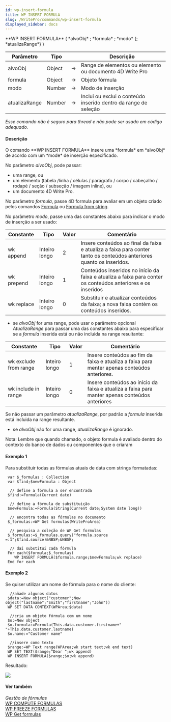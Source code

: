 ```yaml
---
id: wp-insert-formula
title: WP INSERT FORMULA
slug: /WritePro/commands/wp-insert-formula
displayed_sidebar: docs
---
```


<!--REF #_command_.WP INSERT FORMULA.Syntax-->**WP INSERT FORMULA** ( *alvoObj* ; *formula* ; *modo* {; *atualizaRange*} )<!-- END REF-->
<!--REF #_command_.WP INSERT FORMULA.Params-->
| Parâmetro | Tipo |  | Descrição |
| --- | --- | --- | --- |
| alvoObj | Object | &#8594;  | Range de elementos ou elemento ou documento 4D Write Pro |
| formula | Object | &#8594;  | Objeto fórmula |
| modo | Number | &#8594;  | Modo de inserção |
| atualizaRange | Number | &#8594;  | Inclui ou exclui o conteúdo inserido dentro da range de seleção |

<!-- END REF-->

*Esse comando não é seguro para thread e não pode ser usado em código adequado.*


#### Descrição 

<!--REF #_command_.WP INSERT FORMULA.Summary-->O comando **WP INSERT FORMULA** insere uma *formula* em *alvoObj* de acordo com um *mode* de inserção especificado.<!-- END REF-->

No parâmetro *alvoObj*, pode passar:

* uma range, ou
* um elemento (tabela /linha / células / parágrafo / corpo / cabeçalho / rodapé / seção / subseção / imagem inline), ou
* um documento 4D Write Pro.

No parâmetro *formula*, passe 4D formula para avaliar em um objeto criado pelos comandos [Formula](../../commands-legacy/formula.md) ou [Formula from string](../../commands-legacy/formula-from-string.md). 

No parâmetro *modo*, passe uma das constantes abaixo para indicar o modo de inserção a ser usado:

| Constante  | Tipo          | Valor | Comentário                                                                                                           |
| ---------- | ------------- | ----- | -------------------------------------------------------------------------------------------------------------------- |
| wk append  | Inteiro longo | 2     | Insere conteúdos ao final da faixa e atualiza a faixa para conter tanto os conteúdos anteriores quanto os inseridos. |
| wk prepend | Inteiro longo | 1     | Conteúdos inseridos no início da faixa e atualiza a faixa para conter os conteúdos anteriores e os inseridos         |
| wk replace | Inteiro longo | 0     | Substituir e atualizar conteúdos da faixa; a nova faixa contèm os conteúdos inseridos.                               |

* se *alvoObj* for uma range, pode usar o parâmetro opcional *AtualizaRange* para passar uma das constantes abaixo para especificar se a *formula* inserida está ou não incluida na range resultante:  
    
| Constante             | Tipo          | Valor | Comentário                                                                                     |  
| --------------------- | ------------- | ----- | ---------------------------------------------------------------------------------------------- |  
| wk exclude from range | Inteiro longo | 1     | Insere conteùdos ao fim da faixa e atualiza a faixa para menter apenas conteúdos anteriores.   |  
| wk include in range   | Inteiro longo | 0     | Insere conteúdos ao início da faixa e atualiza a faixa para manter apenas conteúdos anteriores |  
    
Se não passar um parâmetro *atualizaRange*, por padrão a *formula* inserida está incluida na range resultante.
* se *alvoObj* não for uma range, *atualizaRange* é ignorado.

Nota: Lembre que quando chamado, o objeto formula é avaliado dentro do contexto do banco de dados ou componentes que o criaram

#### Exemplo 1 

Para substituir todas as fórmulas atuais de data com strings formatadas:

```4d
 var $_formulas : Collection
 var $find;$newFormula : Object
 
  // define a fórmula a ser encontrada
 $find:=Formula(Current date)
 
  // define a fórmula de substituição
 $newFormula:=Formula(String(Current date;System date long))
 
  // encontra todas as fórmulas no documento
 $_formulas:=WP Get formulas(WriteProArea)
 
  // pesquisa a coleção de WP Get formulas
 $_formulas:=$_formulas.query("formula.source =:1";$find.source)&NBSP;&NBSP;
 
  // daí substitui cada fórmula
 For each($formula;$_formulas)
    WP INSERT FORMULA($formula.range;$newFormula;wk replace)
 End for each
```

#### Exemplo 2 

Se quiser utilizar um nome de fórmula para o nome do cliente:

```4d
  //añade algunos datos
 $data:=New object("customer";New object("lastname";"Smith";"firstname";"John"))
 WP SET DATA CONTEXT(WPArea;$data)
 
  //cria um objeto fórmula com um nome
 $o:=New object
 $o.formula:=Formula(This.data.customer.firstname+" "+This.data.customer.lastname)
 $o.name:="Customer name"
 
  //insere como texto
 $range:=WP Text range(WPArea;wk start text;wk end text)
 WP SET TEXT($range;"Dear ";wk append)
 WP INSERT FORMULA($range;$o;wk append)
```

Resultado:

![](../../assets/en/WritePro/commands/pict6433508.EN.png)

#### Ver também 

*Gestão de fórmulas*  
[WP COMPUTE FORMULAS](wp-compute-formulas.md)  
[WP FREEZE FORMULAS](wp-freeze-formulas.md)  
[WP Get formulas](wp-get-formulas.md)  